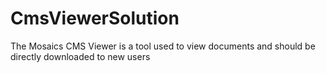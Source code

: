 # CmsViewerSolution
The Mosaics CMS Viewer is a tool used to view documents and should be directly downloaded to new users
